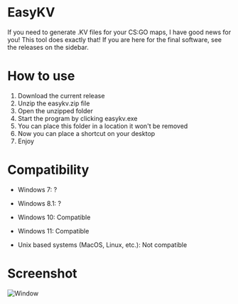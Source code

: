 # EasyKV

If you need to generate .KV files for your CS:GO maps, I have good news for you! This tool does exactly that!
If you are here for the final software, see the releases on the sidebar.

# How to use
1. Download the current release
2. Unzip the easykv.zip file
3. Open the unzipped folder
4. Start the program by clicking easykv.exe
5. You can place this folder in a location it won't be removed
6. Now you can place a shortcut on your desktop
7. Enjoy

# Compatibility
- Windows 7: ?
- Windows 8.1: ?
- Windows 10: Compatible
- Windows 11: Compatible

- Unix based systems (MacOS, Linux, etc.): Not compatible

# Screenshot
![Window](https://i.imgur.com/dkhfHaw.png)
